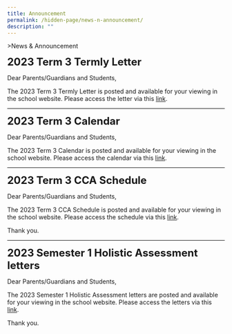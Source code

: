 ```yaml
---
title: Announcement
permalink: /hidden-page/news-n-announcement/
description: ""
---
```

&gt;News &amp; Announcement

**<font size="5">2023 Term 3 Termly Letter</font>**

Dear Parents/Guardians and Students,

The 2023 Term 3 Termly Letter is posted and available for your viewing in the school website. Please access the letter via this [link](https://www.angmokiopri.moe.edu.sg/resources/parents/letters-n-circulars-2023/).

<hr style="height:1px;border-width:0;color:gray;background-color:black">

**<font size="5">2023 Term 3 Calendar</font>**

Dear Parents/Guardians and Students,

The 2023 Term 3 Calendar is posted and available for your viewing in the school website. Please access the calendar via this [link](https://www.angmokiopri.moe.edu.sg/resources/parents/letters-n-circulars-2023/).

<hr style="height:1px;border-width:0;color:gray;background-color:black">

**<font size="5">2023 Term 3 CCA Schedule</font>**

Dear Parents/Guardians and Students,

The 2023 Term 3 CCA Schedule is posted and available for your viewing in the school website. Please access the schedule via this [link](https://www.angmokiopri.moe.edu.sg/resources/parents/letters-n-circulars-2023/).

Thank you.

<hr style="height:1px;border-width:0;color:gray;background-color:black">

**<font size="5">2023 Semester 1 Holistic Assessment letters</font>**

Dear Parents/Guardians and Students,

The 2023 Semester 1 Holistic Assessment letters are posted and available for your viewing in the school website. Please access the letters via this [link](https://www.angmokiopri.moe.edu.sg/resources/parents/letters-n-circulars-2023/).

Thank you.